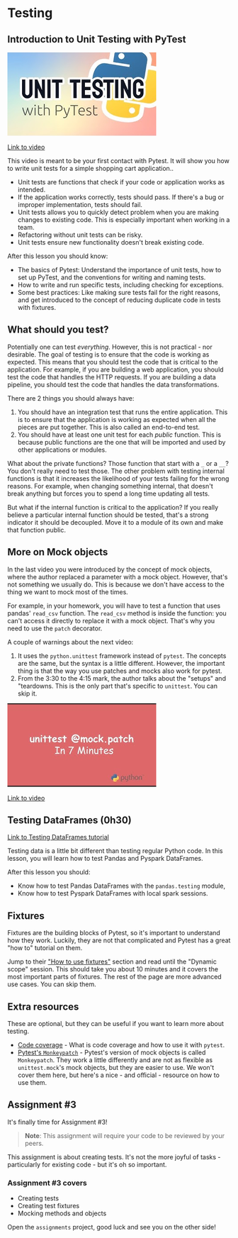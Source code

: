 # Testing

## Introduction to Unit Testing with PyTest

![Unit Testing with PyTest](./../images/unit-test-with-pytest-cover.png)

[Link to video](https://youtu.be/YbpKMIUjvK8)

This video is meant to be your first contact with Pytest. It will show you how to write unit tests for a simple shopping cart application..

- Unit tests are functions that check if your code or application works as intended.
- If the application works correctly, tests should pass. If there's a bug or improper implementation, tests should fail.
- Unit tests allows you to quickly detect problem when you are making changes to existing code. This is especially important when working in a team.
- Refactoring without unit tests can be risky.
- Unit tests ensure new functionality doesn't break existing code.

After this lesson you should know:

- The basics of Pytest: Understand the importance of unit tests, how to set up PyTest, and the conventions for writing and naming tests.
- How to write and run specific tests, including checking for exceptions.
- Some best practices: Like making sure tests fail for the right reasons, and get introduced to the concept of reducing duplicate code in tests with fixtures.

## What should you test?

Potentially one can test _everything_. However, this is not practical - nor desirable. The goal of testing is to ensure that the code is working as expected. This means that you should test the code that is critical to the application. For example, if you are building a web application, you should test the code that handles the HTTP requests. If you are building a data pipeline, you should test the code that handles the data transformations.

There are 2 things you should always have:

1. You should have an integration test that runs the entire application. This is to ensure that the application is working as expected when all the pieces are put together. This is also called an end-to-end test.
2. You should have at least one unit test for each _public_ function. This is because public functions are the one that will be imported and used by other applications or modules.

What about the private functions? Those function that start with a `_` or a `__`? You don't really need to test those. The other problem with testing internal functions is that it increases the likelihood of your tests failing for the wrong reasons. For example, when changing something internal, that doesn't break anything but forces you to spend a long time updating all tests.

But what if the internal function is critical to the application? If you really believe a particular internal function should be tested, that's a strong indicator it should be decoupled. Move it to a module of its own and make that function public.

## More on Mock objects

In the last video you were introduced by the concept of mock objects, where the author replaced a parameter with a mock object. However, that's not something we usually do. This is because we don't have access to the thing we want to mock most of the times.

For example, in your homework, you will have to test a function that uses pandas' `read_csv` function. The `read_csv` method is inside the function: you can't access it directly to replace it with a mock object. That's why you need to use the `patch` decorator.

A couple of warnings about the next video:

1. It uses the `python.unittest` framework instead of `pytest`. The concepts are the same, but the syntax is a little different. However, the important thing is that the way you use patches and mocks also work for pytest.
2. From the 3:30 to the 4:15 mark, the author talks about the "setups" and "teardowns. This is the only part that's specific to `unittest`. You can skip it.

![mock patch in seven minutes](./../images/mock-path-seven-minutes.png)

[Link to video](https://youtu.be/_OyuFg9pGQg)

## Testing DataFrames (0h30)

[Link to Testing DataFrames tutorial](testing_dataframes.md)

Testing data is a little bit different than testing regular Python code. In this lesson, you will learn how to test Pandas and Pyspark DataFrames.

After this lesson you should:

- Know how to test Pandas DataFrames with the `pandas.testing` module,
- Know how to test Pyspark DataFrames with local spark sessions.

## Fixtures

Fixtures are the building blocks of Pytest, so it's important to understand how they work. Luckily, they are not that complicated and Pytest has a great "how to" tutorial on them.

Jump to their ["How to use fixtures"](https://docs.pytest.org/en/latest/how-to/fixtures.html) section and read until the "Dynamic scope" session. This should take you about 10 minutes and it covers the most important parts of fixtures. The rest of the page are more advanced use cases. You can skip them.

## Extra resources

These are optional, but they can be useful if you want to learn more about testing.

- [Code coverage](coverage.md) - What is code coverage and how to use it with `pytest`.
- [Pytest's `Monkeypatch`](https://docs.pytest.org/en/latest/how-to/monkeypatch.html) - Pytest's version of mock objects is called `Monkeypatch`. They work a little differently and are not as flexible as `unittest.mock`'s mock objects, but they are easier to use. We won't cover them here, but here's a nice - and official - resource on how to use them.


## Assignment #3

It's finally time for Assignment #3!

> **Note**: This assignment will require your code to be reviewed by your peers.

This assignment is about creating tests. It's not the more joyful of tasks - particularly for existing code - but it's oh so important.

### Assignment #3 covers

- Creating tests
- Creating test fixtures
- Mocking methods and objects

Open the `assignments` project, good luck and see you on the other side!